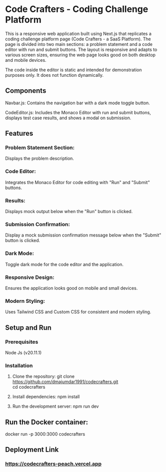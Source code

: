 # Code Crafters - Coding Challenge Platform

This is a responsive web application built using Next.js that replicates a coding challenge platform page (Code Crafters - a SaaS Platform). The page is divided into two main sections: a problem statement and a code editor with run and submit buttons. The layout is responsive and adapts to various screen sizes, ensuring the web page looks good on both desktop and mobile devices.

The code inside the editor is static and intended for demonstration purposes only. It does not function dynamically.

## Components

Navbar.js: Contains the navigation bar with a dark mode toggle button.

CodeEditor.js: Includes the Monaco Editor with run and submit buttons, displays test case results, and shows a modal on submission.

## Features

### Problem Statement Section:

Displays the problem description.

### Code Editor:

Integrates the Monaco Editor for code editing with "Run" and "Submit" buttons.

### Results:

Displays mock output below when the "Run" button is clicked.

### Submission Confirmation:

Display a mock submission confirmation message below when the "Submit" button is clicked.

### Dark Mode:

Toggle dark mode for the code editor and the application.

### Responsive Design:

Ensures the application looks good on mobile and small devices.

### Modern Styling:

Uses Tailwind CSS and Custom CSS for consistent and modern styling.

## Setup and Run

### Prerequisites

Node Js (v20.11.1)

### Installation

1. Clone the repository:
   git clone https://github.com/dmajumdar1991/codecrafters.git <br />
   cd codecrafters

2. Install dependencies:
   npm install

3. Run the development server:
   npm run dev

## Run the Docker container:

docker run -p 3000:3000 codecrafters

## Deployment Link

### https://codecrafters-peach.vercel.app
